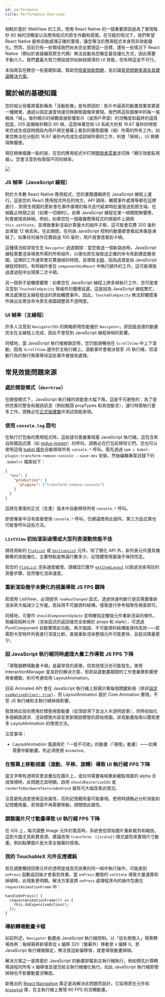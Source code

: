 ```yaml
---
id: performance
title: Performance Overview
---
```


相較於基於 WebView 的工具，使用 React Native 的一個重要原因是為了實現每秒 60 幀的流暢度以及應用程式的原生外觀和感覺。在可能的情況下，我們希望 React Native 能夠自動處理正確的事情，讓您專注於應用程式本身而非效能優化。然而，目前仍有一些領域我們尚未完全實現這一目標，還有一些情況下 React Native（類似於直接編寫原生代碼）無法自動為您確定最佳優化方式，因此需要手動介入。我們盡最大努力預設提供如絲般順滑的 UI 效能，但有時這並不可行。

本指南旨在教您一些基礎知識，幫助您[排查效能問題](profiling.md)，並討論[常見問題來源及其建議解決方案](performance.md#common-sources-of-performance-problems)。

## 關於幀的基礎知識

您的祖父母輩將電影稱為「活動影像」是有原因的：影片中逼真的動畫效果其實是一種錯覺，通過以固定速度快速切換靜態圖像來實現。我們將這些圖像中的每一張稱為「幀」。每秒顯示的幀數直接影響影片（或用戶界面）的流暢度和最終的逼真程度。iOS 設備每秒顯示 60 幀，這意味著您和 UI 系統大約有 16.67 毫秒的時間來完成生成該時間段內用戶將在螢幕上看到的靜態圖像（幀）所需的所有工作。如果您無法在分配的 16.67 毫秒內完成生成該幀所需的工作，則會「掉幀」，UI 將顯得無響應。

現在稍微複雜一點的是，在您的應用程式中打開[開發者菜單](debugging.md#accessing-the-dev-menu)並切換「顯示效能監視器」。您會注意到有兩個不同的幀率。

![](/docs/assets/PerfUtil.png)

### JS 幀率（JavaScript 線程）

對於大多數 React Native 應用程式，您的業務邏輯將在 JavaScript 線程上運行。這是您的 React 應用程式所在的地方，API 調用、觸摸事件處理等都在這裡進行... 對原生視圖的更新會在事件循環的每次迭代結束時批量發送到原生端，在幀截止時間之前（如果一切順利）。如果 JavaScript 線程在某一幀期間無響應，則會被視為掉幀。例如，如果您在一個複雜應用程式的根組件上調用 `this.setState`，並導致重新渲染計算量大的組件子樹，這可能會花費 200 毫秒並導致 12 幀丟失。在此期間，任何由 JavaScript 控制的動畫都會看起來像是凍結了。如果任何操作花費超過 100 毫秒，用戶就會感覺到卡頓。

這種情況經常發生在 `Navigator` 過渡期間：當您推送一個新路由時，JavaScript 線程需要渲染場景所需的所有組件，以便向原生端發送正確的命令來創建底層視圖。這裡的工作通常會花費幾幀的時間，並導致[卡頓](http://jankfree.org/)，因為過渡是由 JavaScript 線程控制的。有時組件會在 `componentDidMount` 中執行額外的工作，這可能導致過渡過程中出現第二次卡頓。

另一個例子是觸摸響應：如果您在 JavaScript 線程上跨多幀執行工作，您可能會注意到 `TouchableOpacity` 等組件的響應延遲。這是因為 JavaScript 線程繁忙，無法處理從主線程發送的原始觸摸事件。因此，`TouchableOpacity` 無法對觸摸事件做出反應並命令原生視圖調整其不透明度。

### UI 幀率（主線程）

許多人注意到 `NavigatorIOS` 的開箱即用性能優於 `Navigator`。原因是過渡的動畫完全在主線程上完成，因此不會受到 JavaScript 線程掉幀的影響。

同樣地，當 JavaScript 執行緒被鎖定時，您仍能順暢地在 `ScrollView` 中上下滾動，因為 `ScrollView` 運作於主執行緒上。滾動事件會被派發至 JS 執行緒，但滾動行為的執行無需等待這些事件被接收處理。

## 常見效能問題來源

### 處於開發模式（`dev=true`）

在開發模式下，JavaScript 執行緒的效能會大幅下降。這是不可避免的：為了提供完善的警告和錯誤訊息（例如驗證 propTypes 和其他斷言），運行時需執行更多工作。請務必在[正式版建置](running-on-device.md#building-your-app-for-production)中測試效能表現。

### 使用 `console.log` 語句

在執行打包後的應用程式時，這些語句會嚴重阻塞 JavaScript 執行緒。這包含來自除錯函式庫（如 [redux-logger](https://github.com/evgenyrodionov/redux-logger)）的呼叫，請務必在打包前移除它們。您也可以使用這個 [babel 插件](https://babeljs.io/docs/plugins/transform-remove-console/)自動移除所有 `console.*` 呼叫。需先透過 `npm i babel-plugin-transform-remove-console --save-dev` 安裝，然後編輯專案目錄下的 `.babelrc` 檔案如下：

```json
{
  "env": {
    "production": {
      "plugins": ["transform-remove-console"]
    }
  }
}
```

這將在專案的正式（生產）版本中自動移除所有 `console.*` 呼叫。

即使專案中沒有直接使用 `console.*` 呼叫，仍建議使用此插件。第三方函式庫也可能會呼叫這些方法。

### `ListView` 初始渲染過慢或大型列表滾動效能不佳

請改用新的 [`FlatList`](flatlist.md) 或 [`SectionList`](sectionlist.md) 元件。除了簡化 API 外，新列表元件還具備顯著的效能優化，主要特點是無論行數多少，記憶體使用量幾乎保持恆定。

若您的 [`FlatList`](flatlist.md) 渲染速度緩慢，請確認已實作 [`getItemLayout`](flatlist.md#getitemlayout) 以跳過渲染項目的測量步驟，從而優化渲染速度。

### 重新渲染幾乎未變化的視圖導致 JS FPS 驟降

若使用 ListView，必須提供 `rowHasChanged` 函式，透過快速判斷行是否需要重新渲染來大幅減少工作量。若採用不可變資料結構，僅需進行參考相等性檢查即可。

同樣地，可實作 `shouldComponentUpdate` 並明確指定觸發元件重新渲染的條件。若編寫純粹元件（渲染函式的返回值完全依賴於 props 和 state），可透過 PureComponent 自動實現此功能。再次強調，不可變資料結構能保持高效——若需對大型物件列表進行深度比較，直接重新渲染整個元件可能更快，且程式碼量更少。

### 因 JavaScript 執行緒同時處理大量工作導致 JS FPS 下降

「導覽器轉場動畫卡頓」是最常見的表徵，但其他情況也可能發生。使用 InteractionManager 是良好的解決方案，但若延遲動畫期間的工作會嚴重影響使用者體驗，則可考慮改用 LayoutAnimation。

目前 Animated API 會在 JavaScript 執行緒上按需計算每個關鍵影格（除非[設定 `useNativeDriver: true`](/blog/2017/02/14/using-native-driver-for-animated#how-do-i-use-this-in-my-app)），而 LayoutAnimation 基於 Core Animation 實現，不受 JS 執行緒和主執行緒掉幀影響。

我曾將此技術應用於模態視窗動畫（從頂部滑下並淡入半透明遮罩），同時初始化多個網路請求、渲染模態內容並更新開啟模態的原始視圖。詳見動畫指南以獲取更多 LayoutAnimation 的使用方法。

注意事項：

- LayoutAnimation 僅適用於「一發不可收」的動畫（「靜態」動畫）——如果需要中斷動畫，則必須使用 `Animated`。

### 在螢幕上移動視圖（滾動、平移、旋轉）導致 UI 執行緒 FPS 下降

當文字帶有透明背景並疊加在圖片上，或任何需要每幀重新繪製視圖的 alpha 合成情境時，此問題尤其明顯。啟用 `shouldRasterizeIOS` 或 `renderToHardwareTextureAndroid` 屬性可大幅改善此情況。

注意避免過度使用這些屬性，否則記憶體用量可能暴增。使用時請務必分析效能和記憶體用量。若視圖不再需要移動，請關閉此屬性。

### 調整圖片尺寸動畫導致 UI 執行緒 FPS 下降

在 iOS 上，每次調整 Image 元件的寬高時，系統會從原始圖片重新裁剪和縮放。這對大圖尤其耗費資源。建議改用 `transform: [{scale}]` 樣式屬性來實現尺寸動畫。例如點擊圖片放大至全螢幕的情境。

### 我的 TouchableX 元件反應遲鈍

若在調整觸控回應元件的透明度或高亮效果的同一幀中執行操作，可能直到 `onPress` 函數返回後才會看到效果。當 `onPress` 觸發的 `setState` 導致大量運算和掉幀時，此現象更明顯。解決方案是將 `onPress` 處理程序內的操作包裹在 `requestAnimationFrame` 中：

```tsx
handleOnPress() {
  requestAnimationFrame(() => {
    this.doExpensiveAction();
  });
}
```

### 導航轉場動畫卡頓

如前所述，`Navigator` 動畫由 JavaScript 執行緒控制。以「從右側推入」場景轉場為例：每幀需將新場景從 x 偏移 320（螢幕外）移動至 x 偏移 0。若 JavaScript 執行緒被鎖定，無法發送新偏移值，就會導致動畫掉幀。

解決方案之一是將基於 JavaScript 的動畫卸載到主執行緒執行。例如預先計算轉場過程的所有 x 偏移值並提交給主執行緒優化執行。如此 JavaScript 執行緒即使掉幀也不影響動畫流暢度。

新推出的 [React Navigation](navigation.md) 庫正是為解決此問題而設計。它採用原生元件和 [`Animated`](animated.md) 庫，在主執行緒上實現 60 FPS 的流暢動畫。